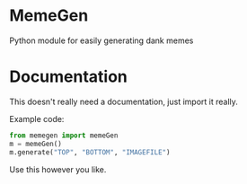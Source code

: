 # MemeGen
Python module for easily generating dank memes

# Documentation
This doesn't really need a documentation, just import it really.

Example code:

```python
from memegen import memeGen
m = memeGen()
m.generate("TOP", "BOTTOM", "IMAGEFILE")
```

Use this however you like.

